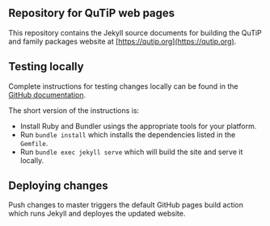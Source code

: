 Repository for QuTiP web pages
------------------------------

This repository contains the Jekyll source documents for building the
QuTiP and family packages website at [https://qutip.org](https://qutip.org).

Testing locally
---------------

Complete instructions for testing changes locally can be found in the
[GitHub documentation](https://docs.github.com/en/pages/setting-up-a-github-pages-site-with-jekyll/testing-your-github-pages-site-locally-with-jekyll).

The short version of the instructions is:

 - Install Ruby and Bundler usings the appropriate tools for your platform.
 - Run `bundle install` which installs the dependencies listed in the `Gemfile`.
 - Run `bundle exec jekyll serve` which will build the site and serve it locally.

Deploying changes
-----------------

Push changes to master triggers the default GitHub pages build action which
runs Jekyll and deployes the updated website.

